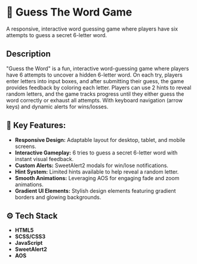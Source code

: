 # 🎯 Guess The Word Game
A responsive, interactive word guessing game where players have six attempts to guess a secret 6-letter word.

## Description
"Guess the Word" is a fun, interactive word-guessing game where players have 6 attempts to uncover a hidden 6-letter word. On each try, players enter letters into input boxes, and after submitting their guess, the game provides feedback by coloring each letter. Players can use 2 hints to reveal random letters, and the game tracks progress until they either guess the word correctly or exhaust all attempts. With keyboard navigation (arrow keys) and dynamic alerts for wins/losses.

## 🔹 Key Features:
- **Responsive Design:** Adaptable layout for desktop, tablet, and mobile screens.
- **Interactive Gameplay:** 6 tries to guess a secret 6-letter word with instant visual feedback.
- **Custom Alerts:** SweetAlert2 modals for win/lose notifications.
- **Hint System:** Limited hints available to help reveal a random letter.
- **Smooth Animations:** Leveraging AOS for engaging fade and zoom animations.
- **Gradient UI Elements:** Stylish design elements featuring gradient borders and glowing backgrounds.

## ⚙️ Tech Stack
- **HTML5**
- **SCSS/CSS3**
- **JavaScript**
- **SweetAlert2**
- **AOS**
